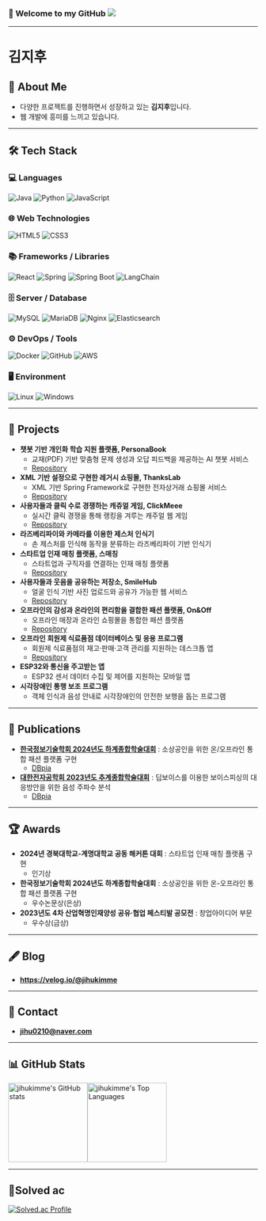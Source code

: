 ### 👋 Welcome to my GitHub ![](https://komarev.com/ghpvc/?username=jihukimme&label=Profile%20views&color=af4bf1&style=flat) 

---

# 김지후 

## 📌 About Me

- 다양한 프로젝트를 진행하면서 성장하고 있는 **김지후**입니다.
- 웹 개발에 흥미를 느끼고 있습니다.

---

## 🛠 Tech Stack

### 💻 Languages
![Java](https://img.shields.io/badge/java-007396?style=for-the-badge&logo=java&logoColor=white) 
![Python](https://img.shields.io/badge/python-3776AB?style=for-the-badge&logo=python&logoColor=white)
![JavaScript](https://img.shields.io/badge/javascript-F7DF1E?style=for-the-badge&logo=javascript&logoColor=black)

### 🌐 Web Technologies
![HTML5](https://img.shields.io/badge/html5-E34F26?style=for-the-badge&logo=html5&logoColor=white)
![CSS3](https://img.shields.io/badge/css-1572B6?style=for-the-badge&logo=css3&logoColor=white)

### 📚 Frameworks / Libraries
![React](https://img.shields.io/badge/react-61DAFB?style=for-the-badge&logo=react&logoColor=black)
![Spring](https://img.shields.io/badge/spring-6DB33F?style=for-the-badge&logo=spring&logoColor=white)
![Spring Boot](https://img.shields.io/badge/springboot-6DB33F?style=for-the-badge&logo=springboot&logoColor=white)
![LangChain](https://img.shields.io/badge/langchain-1A1A1A?style=for-the-badge&logo=chainlink&logoColor=white)

### 🗄 Server / Database
![MySQL](https://img.shields.io/badge/mysql-4479A1?style=for-the-badge&logo=mysql&logoColor=white)
![MariaDB](https://img.shields.io/badge/mariadb-003545?style=for-the-badge&logo=mariadb&logoColor=white)
![Nginx](https://img.shields.io/badge/nginx-009639?style=for-the-badge&logo=nginx&logoColor=white)
![Elasticsearch](https://img.shields.io/badge/elasticsearch-005571?style=for-the-badge&logo=elasticsearch&logoColor=white)

### ⚙ DevOps / Tools
![Docker](https://img.shields.io/badge/docker-2496ED?style=for-the-badge&logo=docker&logoColor=white)
![GitHub](https://img.shields.io/badge/github-181717?style=for-the-badge&logo=github&logoColor=white)
![AWS](https://img.shields.io/badge/aws-232F3E?style=for-the-badge&logo=amazonaws&logoColor=white)

### 🖥 Environment
![Linux](https://img.shields.io/badge/linux-FCC624?style=for-the-badge&logo=linux&logoColor=black)
![Windows](https://img.shields.io/badge/windows-0078D6?style=for-the-badge&logo=windows&logoColor=white)

---

## 💼 Projects

- **챗봇 기반 개인화 학습 지원 플랫폼, PersonaBook**  
  - 교재(PDF) 기반 맞춤형 문제 생성과 오답 피드백을 제공하는 AI 챗봇 서비스  
  - [Repository](https://github.com/PersonaBook)
- **XML 기반 설정으로 구현한 레거시 쇼핑몰, ThanksLab**  
  - XML 기반 Spring Framework로 구현한 전자상거래 쇼핑몰 서비스  
  - [Repository](https://github.com/THANKSRAP)
- **사용자들과 클릭 수로 경쟁하는 캐쥬얼 게임, ClickMeee**  
  - 실시간 클릭 경쟁을 통해 랭킹을 겨루는 캐주얼 웹 게임  
  - [Repository](https://github.com/ClickMeee)
- **라즈베리파이와 카메라를 이용한 제스처 인식기**  
  - 손 제스처를 인식해 동작을 분류하는 라즈베리파이 기반 인식기
- **스타트업 인재 매칭 플랫폼, 스매칭**  
  - 스타트업과 구직자를 연결하는 인재 매칭 플랫폼  
  - [Repository](https://github.com/WARA-United/Venture-Startup-Hackathon)
- **사용자들과 웃음을 공유하는 저장소, SmileHub**  
  - 얼굴 인식 기반 사진 업로드와 공유가 가능한 웹 서비스  
  - [Repository](https://github.com/MangoWafflee)
- **오프라인의 감성과 온라인의 편리함을 결합한 패션 플랫폼, On&Off**  
  - 오프라인 매장과 온라인 쇼핑몰을 통합한 패션 플랫폼  
  - [Repository](https://github.com/TEAM-WARA/ON-OFF)
- **오프라인 회원제 식료품점 데이터베이스 및 응용 프로그램**  
  - 회원제 식료품점의 재고·판매·고객 관리를 지원하는 데스크톱 앱  
  - [Repository](https://github.com/jihukimme/DataBaseProgramming_FinalProject)
- **ESP32와 통신을 주고받는 앱**  
  - ESP32 센서 데이터 수집 및 제어를 지원하는 모바일 앱
- **시각장애인 통행 보조 프로그램**  
  - 객체 인식과 음성 안내로 시각장애인의 안전한 보행을 돕는 프로그램

---

## 📜 Publications

- **[한국정보기술학회 2024년도 하계종합학술대회](https://ki-it.or.kr/conference/2024)** : 소상공인을 위한 온/오프라인 통합 패션 플랫폼 구현  
  - [DBpia](https://www.dbpia.co.kr/journal/articleDetail?nodeId=NODE11825721)
- **[대한전자공학회 2023년도 추계종합학술대회](https://conf.theieie.org/2023f/)** : 딥보이스를 이용한 보이스피싱의 대응방안을 위한 음성 주파수 분석  
  - [DBpia](https://www.dbpia.co.kr/journal/articleDetail?nodeId=NODE11701410)
  
---

## 🏆 Awards

- **2024년 경북대학교-계명대학교 공동 해커톤 대회** : 스타트업 인재 매칭 플랫폼 구현
  - 인기상
- **한국정보기술학회 2024년도 하계종합학술대회** : 소상공인을 위한 온-오프라인 통합 패션 플랫폼 구현
  - 우수논문상(은상)
- **2023년도 4차 산업혁명인재양성 공유·협업 페스티발 공모전** : 창업아이디어 부문
  - 우수상(금상)
 
---

## 🖋 Blog

- **https://velog.io/@jihukimme**

---

## 📧 Contact

- **jihu0210@naver.com**

---

## 📊 GitHub Stats

<div style="display: flex; flex-wrap: wrap;">
  <img height="160" src="https://github-readme-stats.vercel.app/api?username=jihukimme&show_icons=true&theme=radical&cache_seconds=7200" alt="jihukimme's GitHub stats" />
  <img height="160" src="https://github-readme-stats.vercel.app/api/top-langs?username=jihukimme&layout=compact&theme=radical&cache_seconds=7200" alt="jihukimme's Top Languages" />
</div>

---

## 🏅Solved ac

[![Solved.ac Profile](http://mazassumnida.wtf/api/generate_badge?boj=kjhoo)](https://solved.ac/kjhoo)
